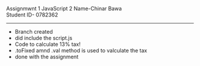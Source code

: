 Assignmwnt 1
JavaScript 2
Name-Chinar Bawa  
  Student ID- 0782362

  -------------------------------

-  Branch created
- did include the script.js
- Code to calculate 13% tax!
- .toFixed amnd .val method is used to valculate the tax
- done with the assignment